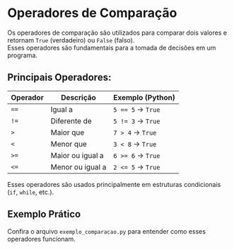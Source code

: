 # Operadores de Comparação

Os operadores de comparação são utilizados para comparar dois valores e retornam `True` (verdadeiro) ou `False` (falso).  
Esses operadores são fundamentais para a tomada de decisões em um programa.

## Principais Operadores:
| Operador  | Descrição                      | Exemplo (Python) |
|-----------|--------------------------------|------------------|
| `==`      | Igual a                        | `5 == 5` → `True` |
| `!=`      | Diferente de                   | `5 != 3` → `True` |
| `>`       | Maior que                      | `7 > 4` → `True` |
| `<`       | Menor que                      | `3 < 8` → `True` |
| `>=`      | Maior ou igual a               | `6 >= 6` → `True` |
| `<=`      | Menor ou igual a               | `2 <= 5` → `True` |

Esses operadores são usados principalmente em estruturas condicionais (`if`, `while`, etc.).

## Exemplo Prático
Confira o arquivo `exemplo_comparacao.py` para entender como esses operadores funcionam.
